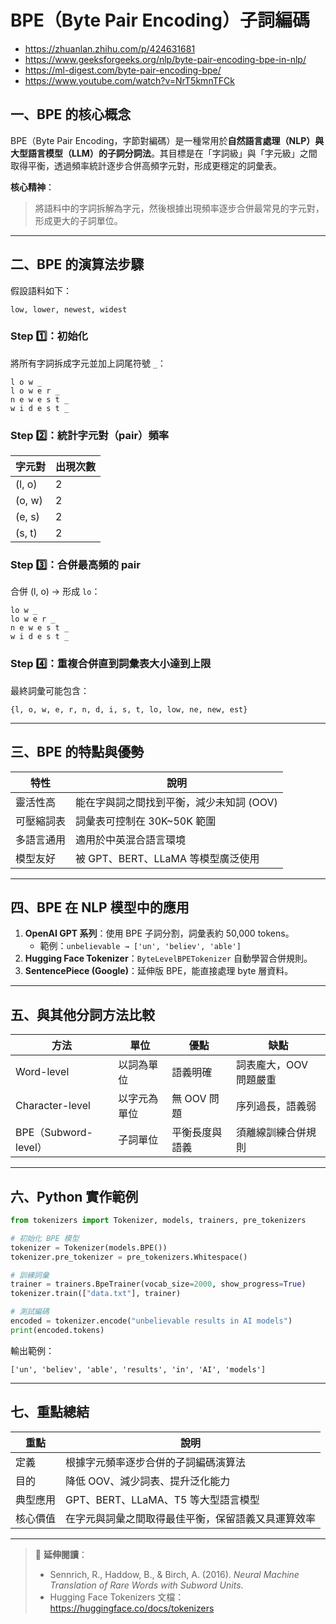 # BPE（Byte Pair Encoding）子詞編碼
- https://zhuanlan.zhihu.com/p/424631681
- https://www.geeksforgeeks.org/nlp/byte-pair-encoding-bpe-in-nlp/
- https://ml-digest.com/byte-pair-encoding-bpe/
- https://www.youtube.com/watch?v=NrT5kmnTFCk

## 一、BPE 的核心概念
BPE（Byte Pair Encoding，字節對編碼）是一種常用於**自然語言處理（NLP）**與**大型語言模型（LLM）**的**子詞分詞法**。其目標是在「字詞級」與「字元級」之間取得平衡，透過頻率統計逐步合併高頻字元對，形成更穩定的詞彙表。

**核心精神**：
> 將語料中的字詞拆解為字元，然後根據出現頻率逐步合併最常見的字元對，形成更大的子詞單位。

---

## 二、BPE 的演算法步驟
假設語料如下：
```
low, lower, newest, widest
```

### Step 1️⃣：初始化
將所有字詞拆成字元並加上詞尾符號 `_`：
```
l o w _
l o w e r _
n e w e s t _
w i d e s t _
```

### Step 2️⃣：統計字元對（pair）頻率
| 字元對 | 出現次數 |
|--------|-----------|
| (l, o) | 2 |
| (o, w) | 2 |
| (e, s) | 2 |
| (s, t) | 2 |

### Step 3️⃣：合併最高頻的 pair
合併 (l, o) → 形成 `lo`：
```
lo w _
lo w e r _
n e w e s t _
w i d e s t _
```

### Step 4️⃣：重複合併直到詞彙表大小達到上限
最終詞彙可能包含：
```
{l, o, w, e, r, n, d, i, s, t, lo, low, ne, new, est}
```

---

## 三、BPE 的特點與優勢
| 特性 | 說明 |
|------|------|
| 靈活性高 | 能在字與詞之間找到平衡，減少未知詞 (OOV) |
| 可壓縮詞表 | 詞彙表可控制在 30K~50K 範圍 |
| 多語言通用 | 適用於中英混合語言環境 |
| 模型友好 | 被 GPT、BERT、LLaMA 等模型廣泛使用 |

---

## 四、BPE 在 NLP 模型中的應用
1. **OpenAI GPT 系列**：使用 BPE 子詞分割，詞彙表約 50,000 tokens。
   - 範例：`unbelievable → ['un', 'believ', 'able']`
2. **Hugging Face Tokenizer**：`ByteLevelBPETokenizer` 自動學習合併規則。
3. **SentencePiece (Google)**：延伸版 BPE，能直接處理 byte 層資料。

---

## 五、與其他分詞方法比較
| 方法 | 單位 | 優點 | 缺點 |
|------|------|------|------|
| Word-level | 以詞為單位 | 語義明確 | 詞表龐大，OOV 問題嚴重 |
| Character-level | 以字元為單位 | 無 OOV 問題 | 序列過長，語義弱 |
| BPE（Subword-level） | 子詞單位 | 平衡長度與語義 | 須離線訓練合併規則 |

---

## 六、Python 實作範例
```python
from tokenizers import Tokenizer, models, trainers, pre_tokenizers

# 初始化 BPE 模型
tokenizer = Tokenizer(models.BPE())
tokenizer.pre_tokenizer = pre_tokenizers.Whitespace()

# 訓練詞彙
trainer = trainers.BpeTrainer(vocab_size=2000, show_progress=True)
tokenizer.train(["data.txt"], trainer)

# 測試編碼
encoded = tokenizer.encode("unbelievable results in AI models")
print(encoded.tokens)
```

輸出範例：
```
['un', 'believ', 'able', 'results', 'in', 'AI', 'models']
```

---

## 七、重點總結
| 重點 | 說明 |
|------|------|
| 定義 | 根據字元頻率逐步合併的子詞編碼演算法 |
| 目的 | 降低 OOV、減少詞表、提升泛化能力 |
| 典型應用 | GPT、BERT、LLaMA、T5 等大型語言模型 |
| 核心價值 | 在字元與詞彙之間取得最佳平衡，保留語義又具運算效率 |

---

> 📘 **延伸閱讀**：
> - Sennrich, R., Haddow, B., & Birch, A. (2016). *Neural Machine Translation of Rare Words with Subword Units*.
> - Hugging Face Tokenizers 文檔：https://huggingface.co/docs/tokenizers
